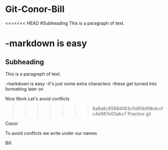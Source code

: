 # Git-Conor-Bill

<<<<<<< HEAD
#Subheading
This is a paragraph of text.

-markdown is easy
=======
## Subheading
This is a paragraph of text.

-markdown is easy
-it's just some extra characters
-these get turned into formatting later on

Nice Work
Let's avoid conflicts


>>>>>>> 8a8a8c8568d063c5d95b99bdccfc4e987e03abc7
Practice git

Conor

To avoid conflicts we write under our names

Bill


